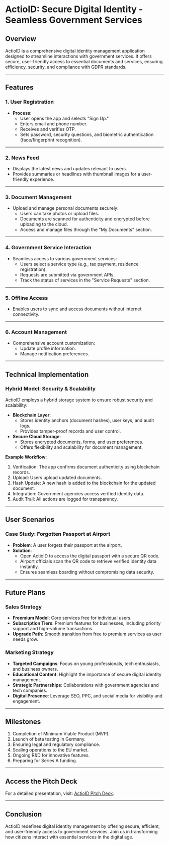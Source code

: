 # ActioID: Secure Digital Identity - Seamless Government Services

## Overview
ActioID is a comprehensive digital identity management application designed to streamline interactions with government services. It offers secure, user-friendly access to essential documents and services, ensuring efficiency, security, and compliance with GDPR standards.

---

## Features

### 1. **User Registration**
- **Process**:
  - User opens the app and selects "Sign Up."
  - Enters email and phone number.
  - Receives and verifies OTP.
  - Sets password, security questions, and biometric authentication (face/fingerprint recognition).

---

### 2. **News Feed**
- Displays the latest news and updates relevant to users.
- Provides summaries or headlines with thumbnail images for a user-friendly experience.

---

### 3. **Document Management**
- Upload and manage personal documents securely:
  - Users can take photos or upload files.
  - Documents are scanned for authenticity and encrypted before uploading to the cloud.
  - Access and manage files through the "My Documents" section.

---

### 4. **Government Service Interaction**
- Seamless access to various government services:
  - Users select a service type (e.g., tax payment, residence registration).
  - Requests are submitted via government APIs.
  - Track the status of services in the "Service Requests" section.

---

### 5. **Offline Access**
- Enables users to sync and access documents without internet connectivity.

---

### 6. **Account Management**
- Comprehensive account customization:
  - Update profile information.
  - Manage notification preferences.

---

## Technical Implementation

### **Hybrid Model: Security & Scalability**
ActioID employs a hybrid storage system to ensure robust security and scalability:
- **Blockchain Layer**:
  - Stores identity anchors (document hashes), user keys, and audit logs.
  - Provides tamper-proof records and user control.
- **Secure Cloud Storage**:
  - Stores encrypted documents, forms, and user preferences.
  - Offers flexibility and scalability for document management.

**Example Workflow**:
1. Verification: The app confirms document authenticity using blockchain records.
2. Upload: Users upload updated documents.
3. Hash Update: A new hash is added to the blockchain for the updated document.
4. Integration: Government agencies access verified identity data.
5. Audit Trail: All actions are logged for transparency.

---

## User Scenarios

### **Case Study: Forgotten Passport at Airport**
- **Problem**: A user forgets their passport at the airport.
- **Solution**: 
  - Open ActioID to access the digital passport with a secure QR code.
  - Airport officials scan the QR code to retrieve verified identity data instantly.
  - Ensures seamless boarding without compromising data security.

---

## Future Plans

### **Sales Strategy**
- **Freemium Model**: Core services free for individual users.
- **Subscription Tiers**: Premium features for businesses, including priority support and high-volume transactions.
- **Upgrade Path**: Smooth transition from free to premium services as user needs grow.

### **Marketing Strategy**
- **Targeted Campaigns**: Focus on young professionals, tech enthusiasts, and business owners.
- **Educational Content**: Highlight the importance of secure digital identity management.
- **Strategic Partnerships**: Collaborations with government agencies and tech companies.
- **Digital Presence**: Leverage SEO, PPC, and social media for visibility and engagement.

---

## Milestones
1. Completion of Minimum Viable Product (MVP).
2. Launch of beta testing in Germany.
3. Ensuring legal and regulatory compliance.
4. Scaling operations to the EU market.
5. Ongoing R&D for innovative features.
6. Preparing for Series A funding.

---

## Access the Pitch Deck
For a detailed presentation, visit: [ActioID Pitch Deck](https://app.pitch.com/app/presentation/45fa7cfd-4963-4f7e-b12b-551c06ea8e01/508b94b2-a380-4f1d-bba5-7721a4e294d5/2a53601f-bf37-422b-9006-9337c6be3cf2).

---

## Conclusion
ActioID redefines digital identity management by offering secure, efficient, and user-friendly access to government services. Join us in transforming how citizens interact with essential services in the digital age.
